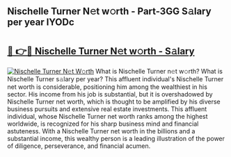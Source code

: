 ## Nischelle Turner N𝚎t w𝚘rth - Part-3GG S𝚊lary per year lYODc

# <h2><a href="http://gc2bt5z.nevu.top/?p=Nischelle+Turner">🔗 👉🔴 Nischelle Turner N𝚎t w𝚘rth - S𝚊lary</a></h2>

[![Nischelle Turner N𝚎t W𝚘rth](https://i.imgur.com/Oavwk0R.jpeg)](http://gc2bt5z.nevu.top/?p=Nischelle+Turner)
What is Nischelle Turner n𝚎t w𝚘rth? What is Nischelle Turner s𝚊lary per year?
This affluent individual's Nischelle Turner net worth is considerable, positioning him among the wealthiest in his sector. His income from his job is substantial, but it is overshadowed by Nischelle Turner net worth, which is thought to be amplified by his diverse business pursuits and extensive real estate investments. This affluent individual, whose Nischelle Turner net worth ranks among the highest worldwide, is recognized for his sharp business mind and financial astuteness. With a Nischelle Turner net worth in the billions and a substantial income, this wealthy person is a leading illustration of the power of diligence, perseverance, and financial acumen.
